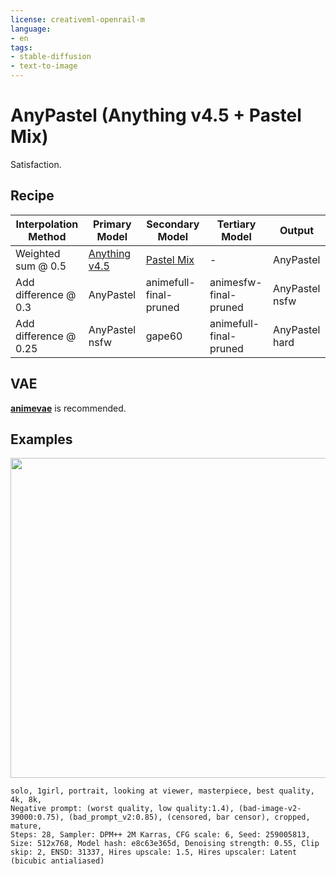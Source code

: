 ```yaml
---
license: creativeml-openrail-m
language:
- en
tags:
- stable-diffusion
- text-to-image
---
```

# AnyPastel (Anything v4.5 + Pastel Mix)
Satisfaction.

## Recipe
| Interpolation Method | Primary Model | Secondary Model | Tertiary Model | Output |
| ---- | ---- | ---- | ---- | ---- |
| Weighted sum @ 0.5 | [Anything v4.5](https://huggingface.co/andite/anything-v4.0) | [Pastel Mix](https://huggingface.co/andite/pastel-mix) | \- | AnyPastel |  
| Add difference @ 0.3 | AnyPastel | animefull-final-pruned | animesfw-final-pruned | AnyPastel nsfw |
| Add difference @ 0.25 | AnyPastel nsfw | gape60 | animefull-final-pruned | AnyPastel hard |

## VAE
[**animevae**](https://huggingface.co/andite/anything-v4.0/blob/main/anything-v4.0.vae.pt) is recommended.

## Examples
<img src="https://huggingface.co/m4gnett/any-pastel/resolve/main/images/2023-01-31_16.20.31_259005813.png" width="512px">

```
solo, 1girl, portrait, looking at viewer, masterpiece, best quality, 4k, 8k,
Negative prompt: (worst quality, low quality:1.4), (bad-image-v2-39000:0.75), (bad_prompt_v2:0.85), (censored, bar censor), cropped, mature,
Steps: 28, Sampler: DPM++ 2M Karras, CFG scale: 6, Seed: 259005813, Size: 512x768, Model hash: e8c63e365d, Denoising strength: 0.55, Clip skip: 2, ENSD: 31337, Hires upscale: 1.5, Hires upscaler: Latent (bicubic antialiased)
```